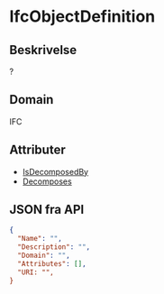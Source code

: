 # IfcObjectDefinition

## Beskrivelse

?

## Domain

IFC

## Attributer

- [IsDecomposedBy](../Attributes/IsDecomposedBy.md)
- [Decomposes](../Attributes/Decomposes.md)

## JSON fra API

```json
{
  "Name": "",
  "Description": "",
  "Domain": "",
  "Attributes": [],
  "URI: "",
}
```

